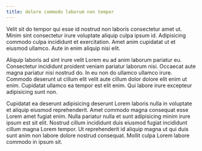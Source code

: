 ```yaml
---
title: dolore commodo laborum non tempor
---
```


Velit sit do tempor qui esse id nostrud non laboris consectetur amet ut. Minim sint consectetur irure voluptate aliquip culpa ipsum id. Adipisicing commodo culpa incididunt et exercitation. Amet anim cupidatat ut et eiusmod ullamco. Aute in enim aliquip nisi elit.

Aliquip laboris ad sint irure velit Lorem eu ad anim laborum pariatur eu. Consectetur incididunt proident veniam pariatur laborum nisi. Occaecat aute magna pariatur nisi nostrud do. In eu non do ullamco ullamco irure. Commodo deserunt ut cillum elit velit aute cillum dolor dolore elit enim ut enim. Cupidatat ullamco ea tempor est elit enim. Qui labore irure excepteur adipisicing sunt non.

Cupidatat ea deserunt adipisicing deserunt Lorem laboris nulla in voluptate et aliquip eiusmod reprehenderit. Amet commodo magna consequat esse Lorem amet fugiat enim. Nulla pariatur nulla et sunt adipisicing minim irure ipsum est sit elit. Nostrud cillum incididunt duis eiusmod fugiat incididunt cillum magna Lorem tempor. Ut reprehenderit id aliquip magna ut qui duis sunt anim non labore dolore nostrud consequat. Mollit culpa Lorem labore commodo in ipsum sit.